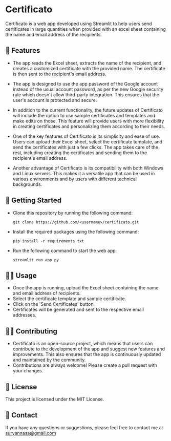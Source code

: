 # Certificato

Certificato is a web app developed using Streamlit to help users send certificates in large quantities when provided with an excel sheet containing the name and email address of the recipients.

## 📝 Features

* The app reads the Excel sheet, extracts the name of the recipient, and creates a customized certificate with the provided name. The certificate is then sent to the recipient's email address.

* The app is designed to use the app password of the Google account instead of the usual account password, as per the new Google security rule which doesn't allow third-party integration. This ensures that the user's account is protected and secure.

* In addition to the current functionality, the future updates of Certificato will include the option to use sample certificates and templates and make edits on those. This feature will provide users with more flexibility in creating certificates and personalizing them according to their needs.

* One of the key features of Certificato is its simplicity and ease of use. Users can upload their Excel sheet, select the certificate template, and send the certificates with just a few clicks. The app takes care of the rest, including creating the certificates and sending them to the recipient's email address.

* Another advantage of Certificato is its compatibility with both Windows and Linux servers. This makes it a versatile app that can be used in various environments and by users with different technical backgrounds.

## 🚀 Getting Started

* Clone this repository by running the following command:

    `git clone https://github.com/<username>/certificato.git`

* Install the required packages using the following command:

    `pip install -r requirements.txt`
* Run the following command to start the web app:

    `streamlit run app.py`

## 👩‍💻 Usage

* Once the app is running, upload the Excel sheet containing the name and email address of recipients.
* Select the certificate template and sample certificate.
* Click on the 'Send Certificates' button.
* Certificates will be generated and sent to the respective email addresses.

## 👨‍💻 Contributing

* Certificato is an open-source project, which means that users can contribute to the development of the app and suggest new features and improvements. This also ensures that the app is continuously updated and maintained by the community.
* Contributions are always welcome! Please create a pull request with your changes.

## 📝 License

This project is licensed under the MIT License.

## 📧 Contact

If you have any questions or suggestions, please feel free to contact me at suryannasa@gmail.com
